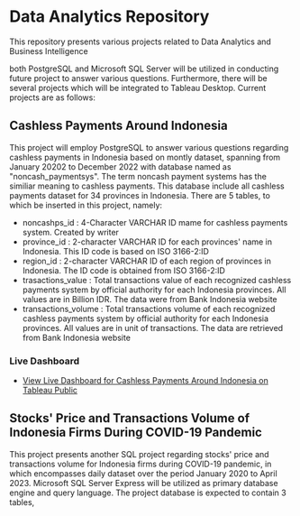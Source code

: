# Data Analytics Repository
This repository presents various projects related to Data Analytics and Business Intelligence

both PostgreSQL and Microsoft SQL Server will be utilized in conducting future project to answer various questions. Furthermore, there will be several projects which will be integrated to Tableau Desktop. Current projects are as follows:

## Cashless Payments Around Indonesia
This project will employ PostgreSQL to answer various questions regarding cashless payments in Indonesia based on montly dataset, spanning from January 20202 to December 2022 with database named as "noncash_paymentsys". The term noncash payment systems has the similiar meaning to cashless payments. This database include all cashless payments dataset for 34 provinces in Indonesia. There are 5 tables, to which be inserted in this project, namely:

+ noncashps_id         : 4-Character VARCHAR ID mame for cashless payments system. Created by writer
+ province_id          : 2-character VARCHAR ID for each provinces' name in Indonesia. This ID code is based on ISO 3166-2:ID
+ region_id            : 2-character VARCHAR ID of each region of provinces in Indonesia. The ID code is obtained from ISO 3166-2:ID
+ trasactions_value    : Total transactions value of each recognized cashless payments system by official authority for each Indonesia provinces. All values are in Billion IDR. The data were from Bank Indonesia website
+ transactions_volume  : Total transactions volume of each recognized cashless payments system by official authority for each Indonesia provinces. All values are in unit of transactions. The data are retrieved from Bank Indonesia website

### Live Dashboard
+ [View Live Dashboard for Cashless Payments Around Indonesia on Tableau Public](https://public.tableau.com/app/profile/madisuryapr/viz/CashlessPaymentsSystemAroundIndonesia/CashlessPayments)

## Stocks' Price and Transactions Volume of Indonesia Firms During COVID-19 Pandemic
This project presents another SQL project regarding stocks' price and transactions volume for Indonesia firms during COVID-19 pandemic, in which encompasses daily dataset over the period January 2020 to April 2023. Microsoft SQL Server Express will be utilized as primary database engine and query language. The project database is expected to contain 3 tables, 
